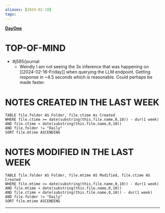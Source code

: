 ```yaml
---
aliases: [2024-02-19]
tags: 
---
```

**[DayOne](dayone://open?date=2024-02-19)**

# TOP-OF-MIND
- #j595/journal 
	- Weirdly I am not seeing the 3x inference that was happening on [[2024-02-16-Friday]] when querying the LLM endpoint. Getting response in ~4.5 seconds which is reasonable. Could perhaps be made faster.

# NOTES CREATED IN THE LAST WEEK
``` dataview
TABLE file.folder AS Folder, file.ctime As Created
WHERE file.ctime >= date(substring(this.file.name,0,10)) - dur(1 week) 
AND file.ctime < date(substring(this.file.name,0,10)) 
AND file.folder != "Daily"
SORT file.mtime ASCENDING
```

# NOTES MODIFIED IN THE LAST WEEK
``` dataview
TABLE file.folder AS Folder, file.mtime AS Modified, file.ctime AS Created
WHERE file.mtime >= date(substring(this.file.name,0,10)) - dur(1 week)
AND file.mtime < date(substring(this.file.name,0,10))
AND file.ctime < date(substring(this.file.name,0,10)) - dur(1 week)
AND file.folder != "Daily"
SORT file.mtime ASCENDING
```
---
